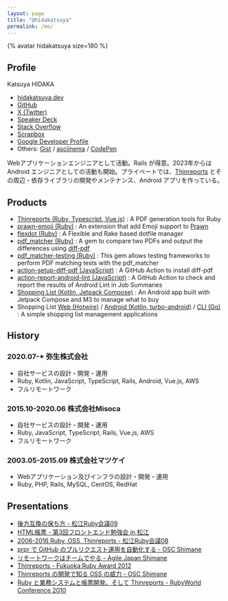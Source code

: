 ```yaml
---
layout: page
title: "@hidakatsuya"
permalink: /me/
---
```


{% avatar hidakatsuya size=180 %}

## Profile

Katsuya HIDAKA

- [hidakatsuya.dev](/)
- [GitHub](https://github.com/hidakatsuya)
- [X (Twitter)](https://twitter.com/hidakatsuya)
- [Speaker Deck](https://speakerdeck.com/hidakatsuya)
- [Stack Overflow](https://stackoverflow.com/users/1160252/hidakatsuya)
- [Scrapbox](https://scrapbox.io/hidakatsuya/)
- [Google Developer Profile](https://developers.google.com/profile/u/hidakatsuya)
- Others: [Gist](https://gist.github.com/hidakatsuya) / [asciinema](https://asciinema.org/~hidakatsuya) / [CodePen](https://codepen.io/hidakatsuya)

Webアプリケーションエンジニアとして活動。Rails が得意。2023年からは Android エンジニアとしての活動も開始。プライベートでは、[Thinreports](https://github.com/thinreports) とその周辺・依存ライブラリの開発やメンテナンス、Android アプリを作っている。

## Products

- [Thinreports (Ruby, Typescript, Vue.js)](https://github.com/thinreports/thinreports) : A PDF generation tools for Ruby
- [prawn-emoji (Ruby)](https://github.com/hidakatsuya/prawn-emoji) : An extension that add Emoji support to [Prawn](https://github.com/prawnpdf/prawn)
- [flexdot (Ruby)](https://github.com/hidakatsuya/flexdot) : A Flexible and Rake based dotfile manager
- [pdf_matcher (Ruby)](https://github.com/hidakatsuya/pdf_matcher) : A gem to compare two PDFs and output the differences using [diff-pdf](https://github.com/vslavik/diff-pdf)
- [pdf_matcher-testing (Ruby)](https://github.com/hidakatsuya/pdf_matcher-testing) : This gem allows testing frameworks to perform PDF matching tests with the pdf_matcher
- [action-setup-diff-pdf (JavaScript)](https://github.com/hidakatsuya/action-setup-diff-pdf) : A GitHub Action to install diff-pdf
- [action-report-android-lint (JavaScript)](https://github.com/hidakatsuya/action-report-android-lint) : A GitHub Action to check and report the results of Android Lint in Job Summaries
- [Shopping List (Kotlin, Jetpack Compose)](https://github.com/hidakatsuya/ShoppingList) : An Android app built with Jetpack Compose and M3 to manage what to buy
- Shopping List [Web (Hotwire)](https://github.com/hidakatsuya/shopping_list) / [Android (Kotlin, turbo-android)](https://github.com/hidakatsuya/shopping_list-android) / [CLI (Go)](https://github.com/hidakatsuya/shopping_list-cli) : A simple shopping list management applications

## History

### 2020.07-* 弥生株式会社

- 自社サービスの設計・開発・運用
- Ruby, Kotlin, JavaScript, TypeScript, Rails, Android, Vue.js, AWS
- フルリモートワーク

### 2015.10-2020.06 株式会社Misoca

- 自社サービスの設計・開発・運用
- Ruby, JavaScript, TypeScript, Rails, Vue.js, AWS
- フルリモートワーク

### 2003.05-2015.09 株式会社マツケイ

- Webアプリケーション及びインフラの設計・開発・運用
- Ruby, PHP, Rails, MySQL, CentOS, RedHat

## Presentations

- [後方互換の保ち方 - 松江Ruby会議09](https://speakerdeck.com/hidakatsuya/how-to-maintain-compatibility)
- [HTML帳票 - 第3回フロントエンド勉強会 in 松江](https://speakerdeck.com/hidakatsuya/frontend-study-group-in-sannin-3rd)
- [2006-2016 Ruby, OSS, Thinreports - 松江Ruby会議08](https://speakerdeck.com/hidakatsuya/matsue-rubykaigi08-lt)
- [prpr で GitHub のプルリクエスト運用を自動化する - OSC Shimane](https://speakerdeck.com/hidakatsuya/introduction-of-prpr)
- [リモートワークはチームでやる - Agile Japan Shimane](https://speakerdeck.com/hidakatsuya/agilejapan2016-shimane-session2-2)
- [Thinreports - Fukuoka Ruby Award 2012](https://www.slideshare.net/thinreports/fukuoka-ruby-award-2012)
- [Thinreports の開発で知る OSS の威力 - OSC Shimane](https://www.slideshare.net/thinreports/thinreports-osc2011shimane)
- [Ruby と業務システムと帳票開発、そして Thinreports - RubyWorld Conference 2010](https://www.slideshare.net/thinreports/rubythinreports-6798564)
